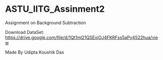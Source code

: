 # ASTU_IITG_Assinment2
Assignment on Background Subtraction

Download DataSet: https://drive.google.com/file/d/1Qt1ml21QSExiOJ4FKRFss5aPv4522hua/view


Made By Udipta Koushik Das
